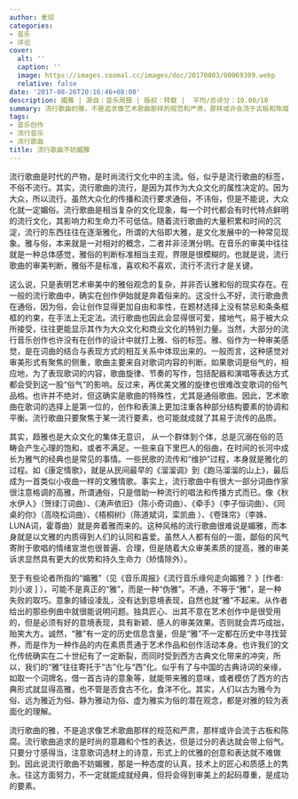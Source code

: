 ```yaml
---
author: 麦琼
categories:
- 音乐
- 评论
cover:
  alt: ''
  caption: ''
  image: https://images.soomal.cc/images/doc/20170803/00069389.webp
  relative: false
date: '2017-08-26T20:16:46+08:00'
description: 媚雅 | 源自：音乐周报 | 版权：转载 |  平均/总评分：10.00/10
summary: 流行歌曲的雅，不是追求像艺术歌曲那样的规范和严肃，那样或许会流于古板和陈腐。流行歌曲追求的是时尚的意趣和个性的表达，但是过分的表达就会带上俗气。只要分寸感得当，注意歌词选材上的诗意，形式上的优雅的创意和表达就不难做到……
tags:
- 音乐创作
- 流行音乐
- 流行歌曲
title: 流行歌曲不妨媚雅
---
```


流行歌曲是时代的产物，是时尚流行文化中的主流。俗，似乎是流行歌曲的标签，不俗不流行。其实，流行歌曲的流行，是因为其作为大众文化的属性决定的。因为大众，所以流行。虽然大众化的传播和流行要求通俗，不讳俗，但是不能说，大众化就一定媚俗。流行歌曲是相当复杂的文化现象，每一个时代都会有时代特点鲜明的流行文化，其影响力和生命力不可低估。随着流行歌曲的大量积累和时间的沉淀，流行的东西往往在逐渐雅化，所谓的大俗即大雅，是文化发展中的一种常见现象。雅与俗，本来就是一对相对的概念，二者并非泾渭分明。在音乐的审美中往往就是一种总体感觉，雅俗的判断标准相当主观，界限是很模糊的。也就是说，流行歌曲的审美判断，雅俗不是标准，喜欢和不喜欢，流行不流行才是关键。

这么说，只是表明艺术审美中的雅俗观念的复杂，并非否认雅和俗的现实存在。在一般的流行歌曲中，确实在创作伊始就是奔着俗来的。这没什么不好，流行歌曲贵在通俗，因为俗，会让创作显得更加自由和率性，在题材选择上没有禁忌和条条框框的约束，在手法上无定法。流行歌曲也因此会显得很可爱，接地气，易于被大众所接受，往往更能显示其作为大众文化和商业文化的特别力量。当然，大部分的流行音乐创作也许没有在创作的设计中就打上雅、俗的标签。雅、俗作为一种审美感觉，是在词曲的结合与表现方式的相互关系中体现出来的。一般而言，这种感觉对审美形式有聚焦的侧重，歌曲主要来自对歌词内容的判断。如果歌词是俗气的，相应地，为了表现歌词的内容，歌曲旋律、节奏的写作，包括配器和演唱等表达方式都会受到这一股“俗气”的影响。反过来，再优美文雅的旋律也很难改变歌词的俗气品格。也许并不绝对，但这确实是歌曲的特殊性，尤其是通俗歌曲。因此，艺术歌曲在歌词的选择上是第一位的，创作和表演上更加注重各种部分结构要素的协调和平衡。流行歌曲只要聚焦于某一流行要素，也可能就成就了其易于流传的品质。

其实，趋雅也是大众文化的集体无意识， 从一个群体到个体，总是沉溺在俗的范畴会产生心理的饱和，或者不满足。一些来自下里巴人的俗曲，在时间的长河中成长为雅气的经典也是常见的事情。一些民歌的流传和“维护”过程，本身就是雅化的过程。如《康定情歌》，就是从民间最早的《溜溜调》到《跑马溜溜的山上》，最后成为一首类似小夜曲一样的文雅情歌。事实上，流行歌曲中有很大一部分词曲作家很注意格调的高雅，所谓通俗，只是借助一种流行的唱法和传播方式而已。像《秋水伊人》（贺绿汀词曲）、《涛声依旧》（陈小奇词曲）、《牵手》（李子恒词曲）、《同桌的你》（高晓松词曲）、《梧桐树》（陈道斌词，栾凯曲 ）、《卷珠帘》（李姝、LUNA词，霍尊曲）就是奔着雅而来的。这种风格的流行歌曲很难说是媚雅，而本身就是以文雅的内质得到人们的认同和喜爱。虽然人人都有俗的一面，鄙俗的风气寄附于歌唱的情绪宣泄也很普遍、合理，但是随着大众审美素质的提高，雅的审美诉求显然具有更大的优势和持久生命力（矫情除外）。

至于有些论者所指的“媚雅”（见《音乐周报》《流行音乐缘何走向媚雅？ 》[作者:刘小波 ]
），可能不是真正的“雅”，而是一种“伪雅”。不通，不等于“雅”，是一种失败的取巧。意象的铺设凌乱，没有达到意境表现，自然也就“雅”不起来。从作者给出的那些例曲中就很能说明问题。独具匠心、出其不意在艺术创作中是很受用的，但是必须有好的意境表现，具有新颖、感人的审美效果。否则就会弄巧成拙，贻笑大方。诚然，“雅”有一定的历史信息含量，但是“雅”不一定都在历史中寻找营养，而是作为一种作品的内在素质贯通于艺术作品和创作活动本身。也许我们的文化传统确实在二十世纪有了一定断裂，而同时受到西方古典文化带来的冲突，所以，我们的“雅”往往寄托于“古”化与“西”化。似乎有了与中国的古典诗词的亲缘，如取一个词牌名，借一首古诗的意象等，就能带来雅的意味，或者模仿了西方的古典形式就显得高雅，也不管是否食古不化，食洋不化。其实，人们以古为雅今为俗、远为雅近为俗、静为雅动为俗、虚为雅实为俗的潜在观念，都是对雅的较为表面化的理解。

流行歌曲的雅，不是追求像艺术歌曲那样的规范和严肃，那样或许会流于古板和陈腐。流行歌曲追求的是时尚的意趣和个性的表达，但是过分的表达就会带上俗气。只要分寸感得当，注意歌词选材上的诗意，形式上的优雅的创意和表达就不难做到。因此说流行歌曲不妨媚雅，那是一种态度的认真，技术上的匠心和质感上的隽永。往这方面努力，不一定就能成就经典，但将会得到审美上的起码尊重，是成功的要素。